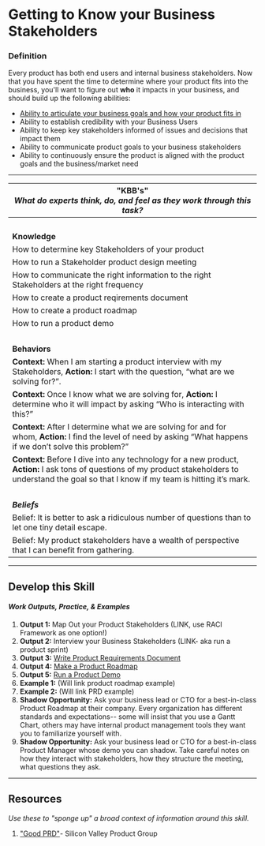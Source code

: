 # Getting to Know your Business Stakeholders

### Definition
Every product has both end users and internal business stakeholders. Now that you have spent the time to determine where your product fits into the business, you'll want to figure out **who** it impacts in your business, and should build up the following abilities: 
  - [Ability to articulate your business goals and how your product fits in](https://github.com/andela/learningmap/blob/master/D4+/Product%20Manager/Product%20Manager%20Learning%20Outcomes/1A.%20Business%20Goals%20and%20Metrics/README.md)
  - Ability to establish credibility with your Business Users
  - Ability to keep key stakeholders informed of issues and decisions that impact them
  - Ability to communicate product goals to your business stakeholders
  - Ability to continuously ensure the product is aligned with the product goals and the business/market need

---- 

| **"KBB's"** <br> _What do experts think, do, and feel as they work through this task?_|
|----------|
| </br>| 
| **Knowledge**	| 
| How to determine key Stakeholders of your product | 
| How to run a Stakeholder product design meeting | 
| How to communicate the right information to the right Stakeholders at the right frequency |
| How to create a product reqirements document | 
| How to create a product roadmap | 
| How to run a product demo | 
| </br>| 
| **Behaviors** |
| **Context:** When I am starting a product interview with my Stakeholders, **Action:** I start with the question, “what are we solving for?”. | 
| **Context:** Once I know what we are solving for, **Action:** I determine who it will impact by asking “Who is interacting with this?” | 
| **Context:** After I determine what we are solving for and for whom, **Action:** I find the level of need by asking “What happens if we don’t solve this problem?” | 
| **Context:** Before I dive into any technology for a new product, **Action:** I ask tons of questions of my product stakeholders to understand the goal so that I know if my team is hitting it’s mark. | 
| </br>| 
| ***Beliefs*** | 
| Belief: It is better to ask a ridiculous number of questions than to let one tiny detail escape. |
| Belief: My product stakeholders have a wealth of perspective that I can benefit from gathering. |


-----

## Develop this Skill
#### *Work Outputs, Practice, & Examples*

1. **Output 1:** Map Out your Product Stakeholders (LINK, use RACI Framework as one option!)
2. **Output 2:** Interview your Business Stakeholders (LINK- aka run a product sprint) 
3. **Output 3:** [Write Product Requirements Document](https://github.com/andela/learningmap/tree/master/D4%2B/Product%20Manager/TWO's-%20Work%20Output%20Library/Output%2004-%20Write%20your%20Product%20Requirement%20Document)
4. **Output 4:** [Make a Product Roadmap](https://github.com/andela/learningmap/tree/master/D4%2B/Product%20Manager/TWO's-%20Work%20Output%20Library/Output%2005-%20Build%20your%20Product%20Roadmap)
5. **Output 5:** [Run a Product Demo](https://github.com/andela/learningmap/tree/master/D4%2B/Product%20Manager/TWO's-%20Work%20Output%20Library/Output%2008-%20Run%20a%20Product%20Demo)
6. **Example 1:** (Will link product roadmap example) 
7. **Example 2:** (Will link PRD example) 
8. **Shadow Opportunity:** Ask your business lead or CTO for a best-in-class Product Roadmap at their company. Every organization has different standards and expectations-- some will insist that you use a Gantt Chart, others may have internal product management tools they want you to familiarize yourself with.
9. **Shadow Opportunity:** Ask your business lead or CTO for a best-in-class Product Manager whose demo you can shadow. Take careful notes on how they interact with stakeholders, how they structure the meeting, what questions they ask. 

----

## Resources 
*Use these to "sponge up" a broad context of information around this skill.*
1. ["Good PRD"](https://svpg.com/assets/Files/goodprd.pdf)- Silicon Valley Product Group
